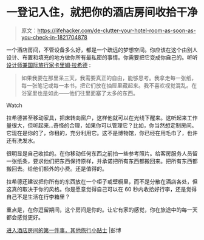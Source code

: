 # 一登记入住，就把你的酒店房间收拾干净

> 原文：<https://lifehacker.com/de-clutter-your-hotel-room-as-soon-as-you-check-in-1821704878>

一个酒店房间，不管设备多么好，都是一个疏远的梦想空间。你应该在这个由别人设计、布置和填充的地方做你所有最私密的事情。你需要把它变成你自己的。听听 [设计师兼国际旅行家卡里姆·拉希德](https://www.bloomberg.com/news/articles/2017-05-25/the-first-thing-to-do-when-you-enter-a-hotel-room-and-other-travel-tips) :

> 如果我要在那里呆三天，我需要真正的自由，能够思考。我拿走每一张纸，每一张笔记或每一本书，把它们放在抽屉里藏起来。我不喜欢视觉混乱。在浴室里也是如此——他们往里面塞了太多的东西。

Watch

拉希德甚至移动家具，把床转向窗户，这样他就可以在光线下醒来。这听起来工作量很大，但听起来...奇怪的合理，如果你可以管理它？比如，你当然想定制房间。它现在是你的了，你租的，充分利用它。这不是博物馆，你已经在用毛巾了，也许还有洗发水。

很明显是自己收拾的。在你移动任何东西之前拍一些参考照片。给客房服务人员留一张纸条，要求他们把东西保持原样，并承诺把所有东西都搬回来。把所有东西都搬回去。给他们额外的小费。还是值得的。

拉希德还建议把你所有的东西放在一个柜子或壁橱里，而不是分散在酒店各处，但这真的取决于你的风格。你是愿意觉得自己可以在 60 秒内收拾好行李，还是觉得自己不是生活在行李箱里？

重点是，在你逗留期间，这个房间是你的。让它有家的感觉，你在旅途中的每一天都会感觉更好。

[进入酒店房间的第一件事，其他旅行小贴士](https://www.bloomberg.com/news/articles/2017-05-25/the-first-thing-to-do-when-you-enter-a-hotel-room-and-other-travel-tips) |彭博
